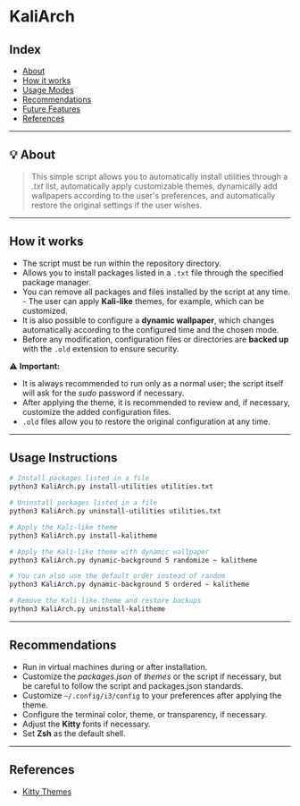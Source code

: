 # KaliArch

## Index
* [About](#-about)
* [How it works](#how-it-works)
* [Usage Modes](#usage-modes)
* [Recommendations](#recommendations)
* [Future Features](#future-features)
* [References](#references)

---

## 💡 About
> This simple script allows you to automatically install utilities through a *.txt* list, automatically apply customizable themes, dynamically add wallpapers according to the user's preferences, and automatically restore the original settings if the user wishes.

---

## How it works
- The script must be run within the repository directory.
- Allows you to install packages listed in a `.txt` file through the specified package manager.
- You can remove all packages and files installed by the script at any time. - The user can apply **Kali-like** themes, for example, which can be customized.
- It is also possible to configure a **dynamic wallpaper**, which changes automatically according to the configured time and the chosen mode.
- Before any modification, configuration files or directories are **backed up** with the `.old` extension to ensure security.

⚠️ **Important:**
- It is always recommended to run only as a normal user; the script itself will ask for the *sudo* password if necessary.
- After applying the theme, it is recommended to review and, if necessary, customize the added configuration files.
- `.old` files allow you to restore the original configuration at any time.

---

## Usage Instructions

```bash
# Install packages listed in a file
python3 KaliArch.py install-utilities utilities.txt

# Uninstall packages listed in a file
python3 KaliArch.py uninstall-utilities utilities.txt

# Apply the Kali-like theme
python3 KaliArch.py install-kalitheme

# Apply the Kali-like theme with dynamic wallpaper
python3 KaliArch.py dynamic-background 5 randomize ~ kalitheme

# You can also use the default order instead of random
python3 KaliArch.py dynamic-background 5 ordered ~ kalitheme

# Remove the Kali-like theme and restore backups
python3 KaliArch.py uninstall-kalitheme
```
---

## Recommendations
- Run in virtual machines during or after installation.
- Customize the *packages.json* of *themes* or the script if necessary, but be careful to follow the script and packages.json standards.
- Customize `~/.config/i3/config` to your preferences after applying the theme.
- Configure the terminal color, theme, or transparency, if necessary.
- Adjust the **Kitty** fonts if necessary.
- Set **Zsh** as the default shell.

---

## References
- [Kitty Themes](https://github.com/dexpota/kitty-themes)
